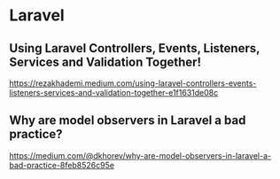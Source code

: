 # Laravel

## Using Laravel Controllers, Events, Listeners, Services and Validation Together!

https://rezakhademi.medium.com/using-laravel-controllers-events-listeners-services-and-validation-together-e1f1631de08c

## Why are model observers in Laravel a bad practice?

https://medium.com/@dkhorev/why-are-model-observers-in-laravel-a-bad-practice-8feb8526c95e  
